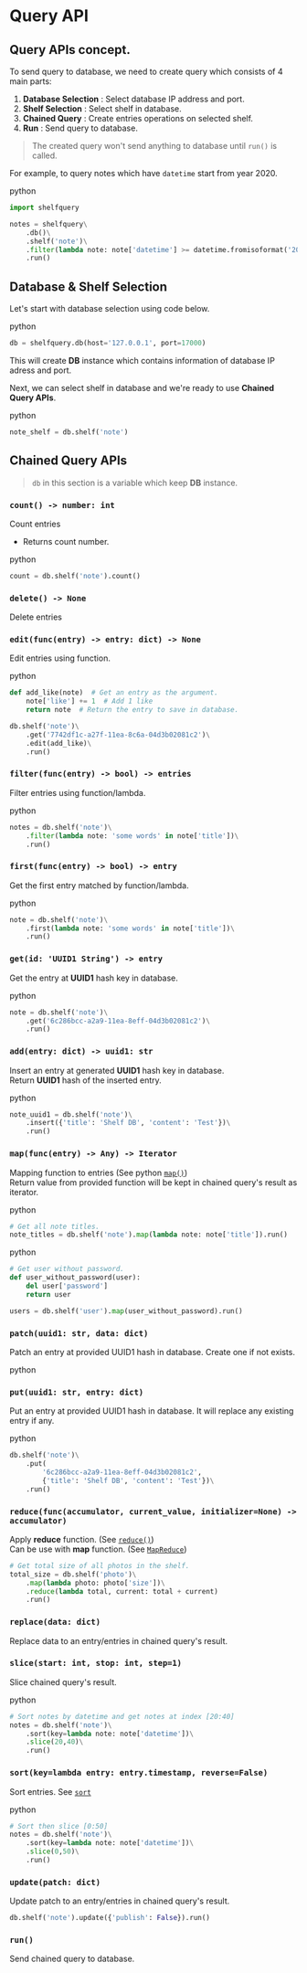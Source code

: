 <h1>Query API</h1>

## Query APIs concept.

To send query to database, we need to create query
which consists of 4 main parts:

1. **Database Selection** : Select database IP address and port.
2. **Shelf Selection** : Select shelf in database.
3. **Chained Query** : Create entries operations on selected shelf.
4. **Run** : Send query to database.

> <bits-icon class="quote-icon" theme="adwaita" name="dialog-information"></bits-icon>
> The created query won't send anything to database until `run()` is called.

For example, to query notes which have `datetime` start from year 2020.

<div class="no-margin-next-element">
    <el-code-title>python</el-code-title>
</div>

```python
import shelfquery

notes = shelfquery\
    .db()\
    .shelf('note')\
    .filter(lambda note: note['datetime'] >= datetime.fromisoformat('2020-01-01'))\
    .run()
```

## Database & Shelf Selection

Let's start with database selection using code below.

<div class="no-margin-next-element">
    <el-code-title>python</el-code-title>
</div>

```python
db = shelfquery.db(host='127.0.0.1', port=17000)
```

This will create **DB** instance which contains information
of database IP adress and port.

Next, we can select shelf in database and we're ready to use
**Chained Query APIs**.

<div class="no-margin-next-element">
    <el-code-title>python</el-code-title>
</div>

```python
note_shelf = db.shelf('note')
```

## Chained Query APIs

> `db` in this section is a variable which keep **DB** instance.

### `count() -> number: int`
Count entries
- Returns count number.

<div class="no-margin-next-element">
    <el-code-title>python</el-code-title>
</div>

```python
count = db.shelf('note').count()
```

### `delete() -> None`
Delete entries

### `edit(func(entry) -> entry: dict) -> None`
Edit entries using function.

<div class="no-margin-next-element">
    <el-code-title>python</el-code-title>
</div>

```python
def add_like(note)  # Get an entry as the argument.
    note['like'] += 1  # Add 1 like
    return note  # Return the entry to save in database.

db.shelf('note')\
    .get('7742df1c-a27f-11ea-8c6a-04d3b02081c2')\
    .edit(add_like)\
    .run()
```

### `filter(func(entry) -> bool) -> entries`
Filter entries using function/lambda.

<div class="no-margin-next-element">
    <el-code-title>python</el-code-title>
</div>

```python
notes = db.shelf('note')\
    .filter(lambda note: 'some words' in note['title'])\
    .run()
```

### `first(func(entry) -> bool) -> entry`
Get the first entry matched by function/lambda.

<div class="no-margin-next-element">
    <el-code-title>python</el-code-title>
</div>

```python
note = db.shelf('note')\
    .first(lambda note: 'some words' in note['title'])\
    .run()
```

### `get(id: 'UUID1 String') -> entry`

Get the entry at **UUID1** hash key in database.

<div class="no-margin-next-element">
    <el-code-title>python</el-code-title>
</div>

```python
note = db.shelf('note')\
    .get('6c286bcc-a2a9-11ea-8eff-04d3b02081c2')\
    .run()
```

### `add(entry: dict) -> uuid1: str`

Insert an entry at generated **UUID1** hash key in database.  
Return **UUID1** hash of the inserted entry.

<div class="no-margin-next-element">
    <el-code-title>python</el-code-title>
</div>

```python
note_uuid1 = db.shelf('note')\
    .insert({'title': 'Shelf DB', 'content': 'Test'})\
    .run()
```

### `map(func(entry) -> Any) -> Iterator`

Mapping function to entries (See python
[`map()`](https://docs.python.org/3/library/functions.html#map))  
Return value from provided function will be kept in chained query's result
as iterator.

<div class="no-margin-next-element">
    <el-code-title>python</el-code-title>
</div>

```python
# Get all note titles.
note_titles = db.shelf('note').map(lambda note: note['title']).run()
```

<div class="no-margin-next-element">
    <el-code-title>python</el-code-title>
</div>

```python
# Get user without password.
def user_without_password(user):
    del user['password']
    return user

users = db.shelf('user').map(user_without_password).run()
```

### `patch(uuid1: str, data: dict)`

Patch an entry at provided UUID1 hash in database.
Create one if not exists.

<div class="no-margin-next-element">
    <el-code-title>python</el-code-title>
</div>

### `put(uuid1: str, entry: dict)`

Put an entry at provided UUID1 hash in database. It will replace any existing
entry if any.

<div class="no-margin-next-element">
    <el-code-title>python</el-code-title>
</div>

```python
db.shelf('note')\
    .put(
        '6c286bcc-a2a9-11ea-8eff-04d3b02081c2',
        {'title': 'Shelf DB', 'content': 'Test'})\
    .run()
```

### `reduce(func(accumulator, current_value, initializer=None) -> accumulator)`

Apply **reduce** function. (See [`reduce()`](https://docs.python.org/3/library/functools.html#functools.reduce))  
Can be use with **map** function. (See [`MapReduce`](https://www.google.com/search?q=map+reduce))

```python
# Get total size of all photos in the shelf.
total_size = db.shelf('photo')\
    .map(lambda photo: photo['size'])\
    .reduce(lambda total, current: total + current)
    .run()
```

### `replace(data: dict)`

Replace data to an entry/entries in chained query's result.

### `slice(start: int, stop: int, step=1)`

Slice chained query's result.

<div class="no-margin-next-element">
    <el-code-title>python</el-code-title>
</div>

```python
# Sort notes by datetime and get notes at index [20:40]
notes = db.shelf('note')\
    .sort(key=lambda note: note['datetime'])\
    .slice(20,40)\
    .run()
```

### `sort(key=lambda entry: entry.timestamp, reverse=False)`

Sort entries. See [`sort`](https://docs.python.org/3/howto/sorting.html#sortinghowto)

<div class="no-margin-next-element">
    <el-code-title>python</el-code-title>
</div>

```python
# Sort then slice [0:50]
notes = db.shelf('note')\
    .sort(key=lambda note: note['datetime'])\
    .slice(0,50)\
    .run()
```

### `update(patch: dict)`

Update patch to an entry/entries in chained query's result.

```python
db.shelf('note').update({'publish': False}).run()
```

### `run()`

Send chained query to database.